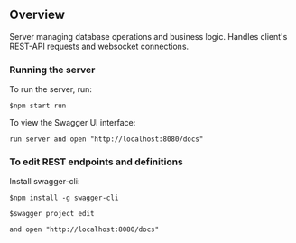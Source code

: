 ## Overview
Server managing database operations and business logic. Handles client's REST-API requests and websocket connections.

### Running the server
To run the server, run:

```
$npm start run
```

To view the Swagger UI interface:

```
run server and open "http://localhost:8080/docs"
```

### To edit REST endpoints and definitions

Install swagger-cli:
```
$npm install -g swagger-cli
```

```
$swagger project edit
```

```
and open "http://localhost:8080/docs"
```
